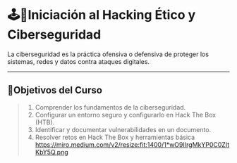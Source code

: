 # 🕹📗Iniciación al Hacking Ético y Ciberseguridad

La ciberseguridad es la práctica ofensiva o defensiva de proteger los sistemas, redes y datos contra ataques 
digitales.

---

## 🎯Objetivos del Curso
> 1. Comprender los fundamentos de la ciberseguridad.
> 2. Configurar un entorno seguro y configurarlo en Hack The Box (HTB).
> 3. Identificar y documentar vulnerabilidades en un documento.
> 4. Resolver retos en Hack The Box y herramientas básica
https://miro.medium.com/v2/resize:fit:1400/1*wO9IIrgMkYP0C0ZItKbY5Q.png